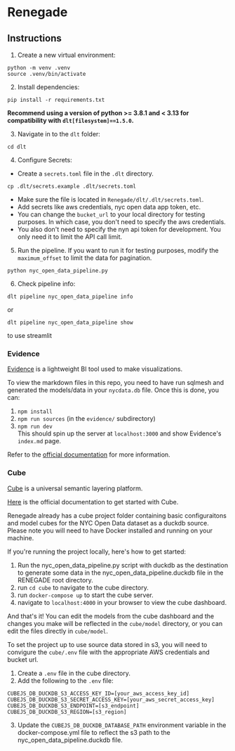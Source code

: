 # Renegade

## Instructions

1. Create a new virtual environment: 
```
python -m venv .venv
source .venv/bin/activate
```
2. Install dependencies: 
```
pip install -r requirements.txt
```
**Recommend using a version of python >= 3.8.1 and < 3.13 for compatibility with `dlt[filesystem]==1.5.0`.**  

3. Navigate in to the `dlt` folder:
```
cd dlt
```
4. Configure Secrets:
- Create a `secrets.toml` file in the `.dlt` directory.
```
cp .dlt/secrets.example .dlt/secrets.toml
```
- Make sure the file is located in `Renegade/dlt/.dlt/secrets.toml`.
- Add secrets like aws credentials, nyc open data app token, etc.
- You can change the `bucket_url` to your local directory for testing purposes. In which case, you don't need to specify the aws credentials.
- You also don't need to specify the nyn api token for development. You only need it to limit the API call limit.


5. Run the pipeline. If you want to run it for testing purposes, modify the `maximum_offset` to limit the data for pagination. 
```
python nyc_open_data_pipeline.py
```
6. Check pipeline info:
```
dlt pipeline nyc_open_data_pipeline info
``` 
or 
```
dlt pipeline nyc_open_data_pipeline show
``` 
to use streamlit  

### Evidence
[Evidence](https://evidence.dev/) is a lightweight BI tool used to make visualizations.

To view the markdown files in this repo, you need to have run sqlmesh and generated the models/data in your `nycdata.db` file. Once this is done, you can:
1. `npm install`  
2. `npm run sources` (in the `evidence/` subdirectory)  
3. `npm run dev`  
This should spin up the server at `localhost:3000` and show Evidence's `index.md` page.  

Refer to the [official documentation](https://docs.evidence.dev/) for more information.

### Cube
[Cube](https://cube.dev/) is a universal semantic layering platform.

[Here](https://cube.dev/docs/product/getting-started/core/create-a-project) is the official documentation to get started with Cube.

Renegade already has a cube project folder containing basic configuraitons and model cubes for the NYC Open Data dataset as a duckdb source. Please note you will need to have Docker installed and running on your machine. 

If you're running the project locally, here's how to get started:
1. Run the nyc_open_data_pipeline.py script with duckdb as the destination to generate some data in the nyc_open_data_pipeline.duckdb file in the RENEGADE root directory.
2. run `cd cube` to navigate to the cube directory.
3. run `docker-compose up` to start the cube server.
4. navigate to `localhost:4000` in your browser to view the cube dashboard.

And that's it! You can edit the models from the cube dashboard and the changes you make will be reflected in the `cube/model` directory, or you can edit the files directly in `cube/model`.

To set the project up to use source data stored in s3, you will need to convigure the `cube/.env` file with the appropriate AWS credentials and bucket url.
1. Create a `.env` file in the cube directory.
2. Add the following to the `.env` file:
```
CUBEJS_DB_DUCKDB_S3_ACCESS_KEY_ID=[your_aws_access_key_id]
CUBEJS_DB_DUCKDB_S3_SECRET_ACCESS_KEY=[your_aws_secret_access_key]
CUBEJS_DB_DUCKDB_S3_ENDPOINT=[s3_endpoint]
CUBEJS_DB_DUCKDB_S3_REGION=[s3_region]
```
3. Update the `CUBEJS_DB_DUCKDB_DATABASE_PATH` environment variable in the docker-compose.yml file to reflect the s3 path to the nyc_open_data_pipeline.duckdb file.